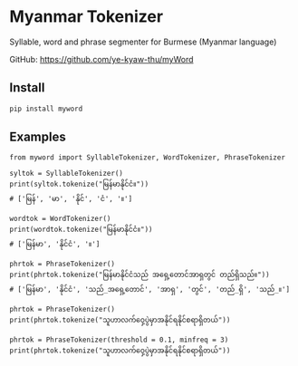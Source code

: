 # Myanmar Tokenizer

Syllable, word and phrase segmenter for Burmese (Myanmar language)

GitHub: https://github.com/ye-kyaw-thu/myWord

## Install

```bash
pip install myword
```

## Examples
```
from myword import SyllableTokenizer, WordTokenizer, PhraseTokenizer

syltok = SyllableTokenizer()
print(syltok.tokenize("မြန်မာနိုင်ငံ။"))
# ['မြန်', 'မာ', 'နိုင်', 'ငံ', '။']

wordtok = WordTokenizer()
print(wordtok.tokenize("မြန်မာနိုင်ငံ။"))
# ['မြန်မာ', 'နိုင်ငံ', '။']

phrtok = PhraseTokenizer()
print(phrtok.tokenize("မြန်မာနိုင်ငံသည် အရှေ့တောင်အာရှတွင် တည်ရှိသည်။"))
# ['မြန်မာ', 'နိုင်ငံ', 'သည်_အရှေ့တောင်', 'အာရှ', 'တွင်', 'တည်_ရှိ', 'သည်_။']

phrtok = PhraseTokenizer()
print(phrtok.tokenize("သူဟာလက်ဝှေ့ပွဲမှာအနိုင်ရနိုင်စရာရှိတယ်"))

phrtok = PhraseTokenizer(threshold = 0.1, minfreq = 3)
print(phrtok.tokenize("သူဟာလက်ဝှေ့ပွဲမှာအနိုင်ရနိုင်စရာရှိတယ်"))
```